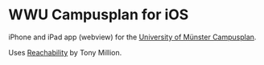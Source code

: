 WWU Campusplan for iOS
======================

iPhone and iPad app (webview) for the [University of Münster Campusplan](https://github.com/ifgi-webteam/Campusplan).

Uses [Reachability](https://github.com/tonymillion/Reachability) by Tony Million.